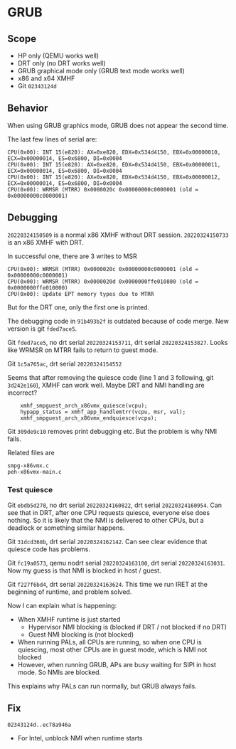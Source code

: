 # GRUB 

## Scope
* HP only (QEMU works well)
* DRT only (no DRT works well)
* GRUB graphical mode only (GRUB text mode works well)
* x86 and x64 XMHF
* Git `02343124d`

## Behavior
When using GRUB graphics mode, GRUB does not appear the second time.

The last few lines of serial are:
```
CPU(0x00): INT 15(e820): AX=0xe820, EDX=0x534d4150, EBX=0x00000010, ECX=0x00000014, ES=0x6800, DI=0x0004
CPU(0x00): INT 15(e820): AX=0xe820, EDX=0x534d4150, EBX=0x00000011, ECX=0x00000014, ES=0x6800, DI=0x0004
CPU(0x00): INT 15(e820): AX=0xe820, EDX=0x534d4150, EBX=0x00000012, ECX=0x00000014, ES=0x6800, DI=0x0004
CPU(0x00): WRMSR (MTRR) 0x0000020c 0x00000000c0000001 (old = 0x00000000c0000001)
```

## Debugging

`20220324150509` is a normal x86 XMHF without DRT session.
`20220324150733` is an x86 XMHF with DRT.

In successful one, there are 3 writes to MSR
```
CPU(0x00): WRMSR (MTRR) 0x0000020c 0x00000000c0000001 (old = 0x00000000c0000001)
CPU(0x00): WRMSR (MTRR) 0x0000020d 0x0000000ffe010800 (old = 0x0000000ffe010000)
CPU(0x00): Update EPT memory types due to MTRR
```

But for the DRT one, only the first one is printed.

The debugging code in `91b493b2f` is outdated because of code merge. New
version is git `fded7ace5`.

Git `fded7ace5`, no drt serial `20220324153711`, drt serial `20220324153827`.
Looks like WRMSR on MTRR fails to return to guest mode.

Git `1c5a765ac`, drt serial `20220324154552`

Seems that after removing the quiesce code (line 1 and 3 following, git
`3d242e160`), XMHF can work well. Maybe DRT and NMI handling are incorrect?
```
	xmhf_smpguest_arch_x86vmx_quiesce(vcpu);
	hypapp_status = xmhf_app_handlemtrr(vcpu, msr, val);
	xmhf_smpguest_arch_x86vmx_endquiesce(vcpu);
```

Git `309de9c10` removes print debugging etc. But the problem is why NMI fails.

Related files are
```
smpg-x86vmx.c
peh-x86vmx-main.c
```

### Test quiesce

Git `ebdb5d278`, no drt serial `20220324160822`, drt serial `20220324160954`.
Can see that in DRT, after one CPU requests quiesce, everyone else does
nothing. So it is likely that the NMI is delivered to other CPUs, but a
deadlock or something similar happens.

Git `31dcd368b`, drt serial `20220324162142`. Can see clear evidence that
quiesce code has problems.

Git `fc19a0573`, qemu nodrt serial `20220324163100`, drt serial
`20220324163031`. Now my guess is that NMI is blocked in host / guest.

Git `f227f6bd4`, drt serial `20220324163624`. This time we run IRET at the
beginning of runtime, and problem solved.

Now I can explain what is happening:
* When XMHF runtime is just started
	* Hypervisor NMI blocking is (blocked if DRT / not blocked if no DRT)
	* Guest NMI blocking is (not blocked)
* When running PALs, all CPUs are running, so when one CPU is quiescing, most
  other CPUs are in guest mode, which is NMI not blocked
* However, when running GRUB, APs are busy waiting for SIPI in host mode. So
  NMIs are blocked.

This explains why PALs can run normally, but GRUB always fails.

## Fix

`02343124d..ec78a946a`
* For Intel, unblock NMI when runtime starts

